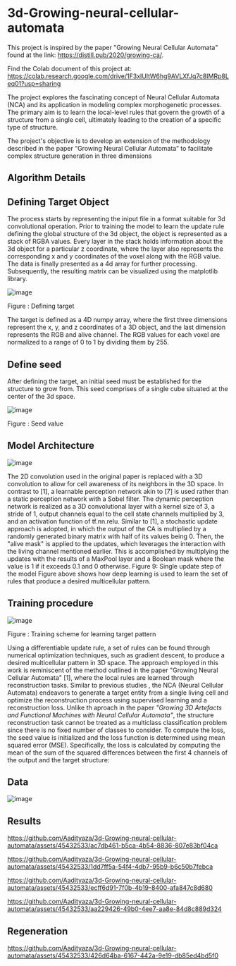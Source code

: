 # 3d-Growing-neural-cellular-automata
This project is inspired by the paper "Growing Neural Cellular Automata" found at the link: https://distill.pub/2020/growing-ca/.

Find the  Colab document of this project at:
https://colab.research.google.com/drive/1F3xIUltW6hg9AVLXfJq7c8IMRp8Leq01?usp=sharing

The project explores the fascinating concept of Neural Cellular Automata (NCA) and its application in modeling complex morphogenetic processes. The primary aim is to learn the local-level rules that govern the growth of a structure from a single cell, ultimately leading to the creation of a specific type of structure.

The project's objective is to develop an extension of the methodology described in the paper “Growing Neural Cellular Automata” to facilitate complex structure generation in three dimensions

## Algorithm Details 

## Defining Target Object
The process starts by representing the iniput file in a format suitable for 3d convolutional operation. Prior to training the model to learn the update rule defining the global structure of the 3d object, the object is represented as a stack of RGBA values. Every layer in the stack holds information about the 3d object for a particular z coordinate, where the layer also represents the corresponding x and y coordinates of the voxel along with the RGB value. The data is finally presented as a 4d array for further processing. Subsequently, the resulting matrix can be visualized using the matplotlib library.

 ![image](https://github.com/Aadityaza/3d-Growing-neural-cellular-automata/assets/45432533/c0e0d125-3a00-4fe8-95cd-c52f6317f5a7)

Figure : Defining target 

The target is defined as a 4D numpy array, where the first three dimensions represent the x, y, and z coordinates of a 3D object, and the last dimension represents the RGB and alive channel. The RGB values for each voxel are normalized to a range of 0 to 1 by dividing them by 255.                                                                                                                              



## Define seed
After defining the target, an initial seed must be established for the structure to grow from. This seed comprises of a single cube situated at the center of the 3d space.

 ![image](https://github.com/Aadityaza/3d-Growing-neural-cellular-automata/assets/45432533/e1fe4fcd-aab4-4123-9fd0-2d3effad2666)
 
Figure : Seed value

## Model Architecture

![image](https://github.com/Aadityaza/3d-Growing-neural-cellular-automata/assets/45432533/451e2b92-1709-423d-8359-5388f1369886)

The 2D convolution used in the original paper is replaced with a 3D convolution to allow for cell awareness of its neighbors in the 3D space. In contrast to [1], a learnable perception network akin to [7] is used rather than a static perception network with a Sobel filter. The dynamic perception network is realized as a 3D convolutional layer with a kernel size of 3, a stride of 1, output channels equal to the cell state channels multiplied by 3, and an activation function of tf.nn.relu. Similar to [1], a stochastic update approach is adopted, in which the output of the CA is multiplied by a randomly generated binary matrix with half of its values being 0. Then, the "alive mask" is applied to the updates, which leverages the interaction with the living channel mentioned earlier. This is accomplished by multiplying the updates with the results of a MaxPool layer and a Boolean mask where the value is 1 if it exceeds 0.1 and 0 otherwise. 
 Figure 9: Single update step of the model
Figure above shows how deep learning is used to learn the set of rules that produce a desired multicellular pattern.

## Training procedure

![image](https://github.com/Aadityaza/3d-Growing-neural-cellular-automata/assets/45432533/c0786559-df1d-4444-9dfd-945953f264ea)

Figure : Training scheme for learning target pattern

Using a differentiable update rule, a set of rules can be found through numerical optimization techniques, such as gradient descent, to produce a desired multicellular pattern in 3D space. The approach employed in this work is reminiscent of the method outlined in the paper "Growing Neural Cellular Automata" [1], where the local rules are learned through reconstruction tasks. Similar to previous studies , the NCA (Neural Cellular Automata) endeavors to generate a target entity from a single living cell and optimize the reconstruction process using supervised learning and a reconstruction loss. Unlike th aproach in the paper _"Growing 3D Artefacts and Functional Machines with Neural Cellular Automata"_, the structure reconstruction task cannot be treated as a multiclass classification problem since there is no fixed number of classes to consider.
To compute the loss, the seed value is initialized and the loss function is determined using mean squared error (MSE). Specifically, the loss is calculated by computing the mean of the sum of the squared differences between the first 4 channels of the output and the target structure:

## Data

![image](https://github.com/Aadityaza/3d-Growing-neural-cellular-automata/assets/45432533/b25e534a-7e1a-4630-970f-4eb2f19f091d)

## Results



https://github.com/Aadityaza/3d-Growing-neural-cellular-automata/assets/45432533/ac7db461-b5ca-4b54-8836-807e83bf04ca



https://github.com/Aadityaza/3d-Growing-neural-cellular-automata/assets/45432533/1dd7ff5a-54f4-4db7-95b9-b6c50b7febca


https://github.com/Aadityaza/3d-Growing-neural-cellular-automata/assets/45432533/ecff6d91-7f0b-4b19-8400-afa847c8d680


https://github.com/Aadityaza/3d-Growing-neural-cellular-automata/assets/45432533/aa229426-49b0-4ee7-aa8e-84d8c889d324





## Regeneration



https://github.com/Aadityaza/3d-Growing-neural-cellular-automata/assets/45432533/426d64ba-6167-442a-9e19-db85ed4bd5f0


